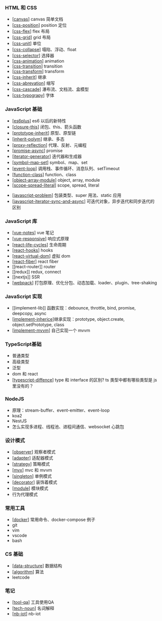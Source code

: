 
<!-- [[problem-index]] 问题索引 -->

### HTML 和 CSS

- [[canvas]] canvas 简单文档
- [[css-position]] position 定位
- [[css-flex]] flex 布局
- [[css-grid]] grid 布局
- [[css-unit]] 单位
- [[css-collapse]] 塌陷、浮动、float
- [[css-selector]] 选择器
- [[css-animation]] animation
- [[css-transition]] transition
- [[css-transform]] transform
- [[css-inherit]] 继承
- [[css-abrevation]] 缩写
- [[css-cascade]] 瀑布流、文档流、盒模型
- [[css-typograpy]] 字体
<!-- - [[css-deadzone]] 有趣但不常用的属性 -->
<!-- - [[css-inline-element-baseline]] CSS 行内元素的 baseline 是怎么定义的？ -->
<!-- - [[css-problem]] 1px问题、幽灵空白节点、@import的缺陷 -->
<!-- - [[css-implement]] 跑马灯、拖拽跟随 -->

### JavaScript 基础

- [[es6plus]] es6 以后的新特性
- [[closure-this]] 闭包、this、箭头函数
- [[prototype-inherit]] 原型、原型链
- [[inherit-polym]] 继承、多态
- [[proxy-reflection]] 代理、反射、元编程
- [[promise-async]] promise
- [[iterator-generator]] 迭代器和生成器
- [[symbol-map-set]] symbol、map、set
- [[event-loop]] 调用栈、事件循环、消息队列、setTimeout
- [[function-class]] function、class
- [[object-array-module]] object, array, module
- [[scope-spread-literal]] scope, spread, literal
<!-- - 宏任务微任务 -->
- [[javascript-problem]] 包装类型、super 用法、static 应用
- [[javascript-iterator-sync-and-async]] 可迭代对象，异步迭代和同步迭代的区别

### JavaScript 库

- [[vue-notes]] vue 笔记
- [[vue-responsive]] 响应式原理
- [[react-life-cycles]] 生命周期
- [[react-hooks]] hooks
- [[react-virtual-dom]] 虚拟 dom
- [[react-fiber]] react fiber
- [[react-router]] router
- [[redux]] redux, connect
- [[nextjs]] SSR
- [[webpack]] 打包原理、优化分包、动态加载、loader、plugin、tree-shaking

### JavaScript 实现

- [[implement-lib]] 函数实现：debounce, throttle, bind, promise, deepcopy, async
- [[implement-inherice]]继承实现：prototype, object.create, object.setPrototype, class
- [[implement-mvvm]] 自己实现一个 mvvm
  
### TypeScript基础

- 普通类型
- 高级类型
- 泛型
- dom 和 react
- [[typescript-diffence]] type 和 interface 的区别? ts 类型中都有哪些类型是 js 里没有的？

### NodeJS

- 原理：stream-buffer、event-emitter、event-loop
- koa2
- NestJS
- 怎么实现多进程、线程池、进程间通信、websocket 心跳包

### 设计模式

- [[observer]] 观察者模式
- [[adapter]] 适配器模式
- [[strategy]] 策略模式
- [[mvx]] mvc 和 mvvm
- [[singleton]] 单例模式
- [[decorator]] 装饰着模式
- [[module]] 模块模式
- 行为代理模式

### 常用工具

- [[docker]] 常用命令、docker-compose 例子
- git
- vim
- vscode
- bash

### CS 基础

- [[data-structure]] 数据结构
- [[algorithm]] 算法
- leetcode

### 笔记

- [[tool-qa]] 工具使用QA
- [[tech-noun]] 名词解释
- [[nb-iot]] nb-iot

[//begin]: # "Autogenerated link references for markdown compatibility"
[canvas]: canvas "Canvas"
[css-position]: css-position "Css Position"
[css-flex]: css-flex "Css Flex"
[css-unit]: css-unit "Css Unit"
[css-selector]: css-selector "Css Selector"
[css-animation]: css-animation "Css Animation"
[css-inherit]: css-inherit "Css Inherit"
[css-abrevation]: css-abrevation "Css Abrevation"
[css-typograpy]: css-typograpy "Css Typograpy"
[css-deadzone]: css-deadzone "Css Deadzone"
[es6plus]: es6plus "Es6plus"
[closure-this]: closure-this "Closure This"
[prototype-inherit]: prototype-inherit "Prototype Inherit"
[proxy-reflection]: proxy-reflection "Proxy Reflection"
[promise-async]: promise-async "Promise Async"
[iterator-generator]: iterator-generator "Iterator Generator"
[symbol-map-set]: symbol-map-set "Symbol Map Set"
[event-loop]: event-loop "Event Loop"
[javascript-problem]: javascript-problem "Javascript Problem"
[javascript-iterator-sync-and-async]: javascript-iterator-sync-and-async "Javascript Iterator Sync and Async"
[vue-notes]: vue-notes "Vue Notes"
[vue-responsive]: vue-responsive "Vue Responsive"
[react-life-cycles]: react-life-cycles "React Life Cycles"
[react-hooks]: react-hooks "React Hooks"
[react-virtual-dom]: react-virtual-dom "React Virtual Dom"
[react-fiber]: react-fiber "React Fiber"
[webpack]: webpack "Webpack"
[implement-inherice]: implement-inherice "Implement Inherice"
[implement-mvvm]: implement-mvvm "Implement Mvvm"
[typescript-diffence]: typescript-diffence "Typescript Diffence"
[observer]: observer "Observer"
[adapter]: adapter "Adapter"
[strategy]: strategy "Strategy"
[mvx]: mvx "Mvx"
[singleton]: singleton "Singleton"
[decorator]: decorator "Decorator"
[module]: module "Module"
[docker]: docker "Docker"
[data-structure]: data-structure "Data-structure"
[algorithm]: algorithm "Algorithm"
[problem-index]: problem-index "Problem Index"
[what-happend-when]: what-happend-when "What Happend When"
[performance]: performance "Performance"
[security]: security "Security"
[tool-qa]: tool-qa "Tool Qa"
[tech-noun]: tech-noun "Tech Noun"
[nb-iot]: nb-iot "Nb-iot"
[css-grid]: css-grid "Css Grid"
[css-collapse]: css-collapse "Css Collapse"
[css-transition]: css-transition "Css Transition"
[css-transform]: css-transform "Css Transform"
[css-cascade]: css-cascade "Css Cascade"
[function-class]: function-class "Function Class"
[inherit-polym]: inherit-polym "Inherit Polym"
[object-array-module]: object-array-module "Object Array Module"
[scope-spread-literal]: scope-spread-literal "Scope Spread Literal"
[//end]: # "Autogenerated link references"